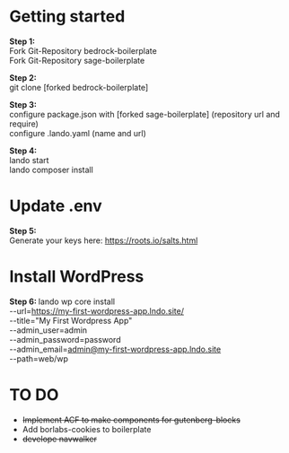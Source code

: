 # Getting started

<strong>Step 1: </strong></br>
Fork Git-Repository bedrock-boilerplate</br>
Fork Git-Repository sage-boilerplate

<strong>Step 2: </strong></br>
git clone [forked bedrock-boilerplate]

<strong>Step 3: </strong></br>
configure package.json with [forked sage-boilerplate] (repository url and require)</br>
configure .lando.yaml (name and url)

<strong>Step 4: </strong></br>
lando start</br>
lando composer install


# Update .env
<strong>Step 5: </strong></br>
Generate your keys here: https://roots.io/salts.html

# Install WordPress
<strong>Step 6: </strong>
lando wp core install \
  --url=https://my-first-wordpress-app.lndo.site/ \
  --title="My First Wordpress App" \
  --admin_user=admin \
  --admin_password=password \
  --admin_email=admin@my-first-wordpress-app.lndo.site \
  --path=web/wp

# TO DO

- <del>Implement ACF to make components for gutenberg-blocks</del>
- Add borlabs-cookies to boilerplate
- <del>develope navwalker</del>

